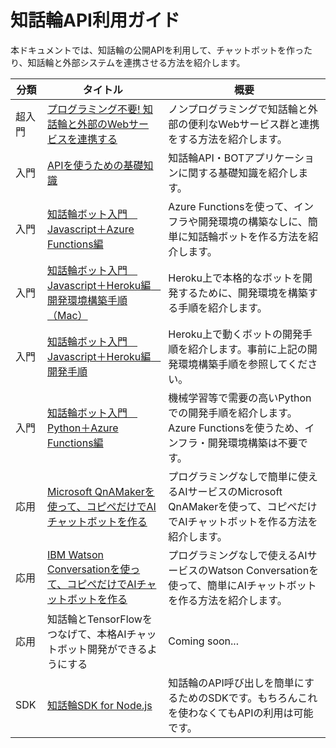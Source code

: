 # 知話輪API利用ガイド

本ドキュメントでは、知話輪の公開APIを利用して、チャットボットを作ったり、知話輪と外部システムを連携させる方法を紹介します。<br>  

| 分類 | タイトル | 概要 |
|---|---|---|
| 超入門 | [プログラミング不要! 知話輪と外部のWebサービスを連携する](./document/ConnectChiwawaWithWebServices.md) | ノンプログラミングで知話輪と外部の便利なWebサービス群と連携をする方法を紹介します。 |
| 入門 | [APIを使うための基礎知識](./document/APIComponent.md) | 知話輪API・BOTアプリケーションに関する基礎知識を紹介します。 |
| 入門 | [知話輪ボット入門　Javascript＋Azure Functions編](./document/CreateBotWithJavascriptOnAzureFunctions.md) | Azure Functionsを使って、インフラや開発環境の構築なしに、簡単に知話輪ボットを作る方法を紹介します。 |
| 入門 | [知話輪ボット入門　Javascript＋Heroku編　開発環境構築手順（Mac）](./document/build_environment.md) | Heroku上で本格的なボットを開発するために、開発環境を構築する手順を紹介します。 |
| 入門 | [知話輪ボット入門　Javascript＋Heroku編　開発手順](./document/post_message/post_message.md) | Heroku上で動くボットの開発手順を紹介します。事前に上記の開発環境構築手順を参照してください。 |
| 入門 | [知話輪ボット入門　Python＋Azure Functions編](./document/CreateBotWithPythonOnAzureFunctions.md) | 機械学習等で需要の高いPythonでの開発手順を紹介します。Azure Functionsを使うため、インフラ・開発環境構築は不要です。 |
| 応用 | [Microsoft QnAMakerを使って、コピペだけでAIチャットボットを作る](./document/CreateQABotWithAzureAndQAMaker.md) | プログラミングなしで簡単に使えるAIサービスのMicrosoft QnAMakerを使って、コピペだけでAIチャットボットを作る方法を紹介します。 |
| 応用 | [IBM Watson Conversationを使って、コピペだけでAIチャットボットを作る](./document/CreateWatsonBotWithJavascriptOnAzureFunctions.md) | プログラミングなしで使えるAIサービスのWatson Conversationを使って、簡単にAIチャットボットを作る方法を紹介します。 |
| 応用 | 知話輪とTensorFlowをつなげて、本格AIチャットボット開発ができるようにする | Coming soon... |
| SDK | [知話輪SDK for Node.js](https://github.com/DreamArtsChiwawa/chiwawa_node_sdk) | 知話輪のAPI呼び出しを簡単にするためのSDKです。もちろんこれを使わなくてもAPIの利用は可能です。 |
